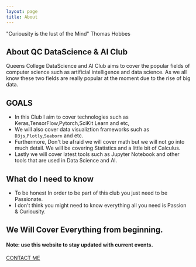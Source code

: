 ```yaml
---
layout: page
title: About
---
```


<p class="message">
"Curiousity is the lust of the Mind" Thomas Hobbes
</p>

## About QC DataScience & AI Club
Queens College DataScience and AI Club aims to cover the popular fields
of computer science such as artificial intelligence and data science.
As we all know these two fields are really popular at the moment due to the rise 
of big data. 

## GOALS
- In this Club I aim to cover technologies such as Keras,TensorFlow,Pytorch,SciKit Learn and etc,
- We will also cover data visualiztion frameworks such as `D3js`,`Plotly`,`Seaborn` and etc.
- Furthermore, Don't be afraid we will cover math but we will not go into much detail. We will be covering Statistics and a little bit of Calculus.
- Lastly we will cover latest tools such as Jupyter Notebook and other tools that are used in Data Science and AI.


## What do I need to know 
- To be honest In order to be part of this club you just need to be Passionate.
- I don't think you might need to know everything all you need is Passion & Curiousity.


## We Will Cover Everything from beginning.

#### Note: use this website to stay updated with current events.

[CONTACT ME](mailto:muhammadraza0047@gmail.com)
